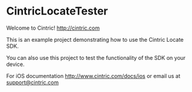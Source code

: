 CintricLocateTester
===================

Welcome to Cintric! http://cintric.com

This is an example project demonstrating how to use the Cintric Locate SDK.

You can also use this project to test the functionality of the SDK on your device.

For iOS documentation http://www.cintric.com/docs/ios
or email us at support@cintric.com
